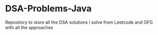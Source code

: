 # DSA-Problems-Java
Repository to store all the DSA solutions I solve from Leetcode and GFG with all the approaches 
